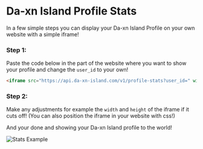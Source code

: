 # Da-xn Island Profile Stats

In a few simple steps you can display your Da-xn Island Profile on your own website with a simple iframe!

### Step 1:

Paste the code below in the part of the website where you want to show your profile and change the `user_id` to your own!

```html
<iframe src="https://api.da-xn-island.com/v1/profile-stats?user_id=" width="400" height="400" frameborder="0">
```

### Step 2:

Make any adjustments for example the `width` and `height` of the iframe if it cuts off!
(You can also position the iframe in your website with css!)

And your done and showing your Da-xn Island profile to the world!

![Stats Example](https://cdn.discordapp.com/attachments/801201151126667324/817087518545543188/unknown.png)
